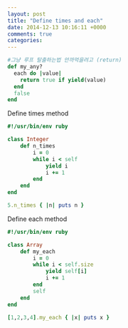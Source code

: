 ```yaml
---
layout: post
title: "Define times and each"
date: 2014-12-13 10:16:11 +0000
comments: true
categories: 
---
```


```ruby
#그냥 루프 탈출하는법 안까먹을려고 (return)
def my_any?
  each do |value|
    return true if yield(value)
  end
  false
end
```

Define times method

```ruby
#!/usr/bin/env ruby

class Integer
	def n_times
		i = 0
		while i < self
			yield i
			i += 1
		end
	end
end

5.n_times { |n| puts n }

```

Define each method

```ruby
#!/usr/bin/env ruby

class Array
	def my_each
		i = 0
		while i < self.size
			yield self[i]
			i += 1
		end
		self
	end
end

[1,2,3,4].my_each { |x| puts x }
```
